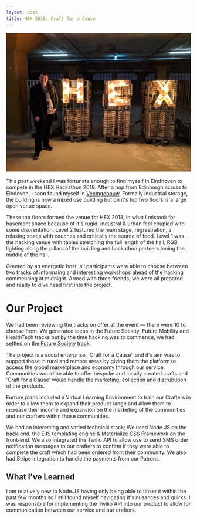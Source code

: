 ```yaml
---
layout: post
title: HEX 2018: Craft for a Cause
---
```

![Me @ HEX 2018](/images/IMG_20180316_191551.jpg "Me @ HEX 2018")

This past weekend I was fortunate enough to find myself in Eindhoven to compete in the HEX Hackathon 2018. After a hop from Edinburgh across to Eindoven, I soon found myself in [Veemgebouw](http://www.vershalhetveem.nl/nl/home). Formally industrial storage, the building is now a mixed use building but on it's top two floors is a large open venue space.

These top floors formed the venue for HEX 2018, in what I mistook for basement space because of it's rugid, industral & urban feel coupled with some disorentation. Level 2 featured the main stage, regrestration, a relaxing space with couches and critically the source of food. Level 1 was the hacking venue with tables stretching the full length of the hall, RGB lighting along the pillars of the building and hackathon partners loning the middle of the hall.

Greeted by an energetic host, all participants were able to choose between two tracks of informaing and interesting workshops ahead of the hacking commencing at midnight. Armed with three friends, we were all prepared and ready to dive head first into the project.

# Our Project

We had been reviewing the tracks on offer at the event — there were 10 to choose from. We generated ideas in the Future Society, Future Mobility and HealthTech tracks but by the time hacking was to commence, we had settled on the [Future Society track](https://joinhex.com/future-society/).

The project is a social enterprise, 'Craft for a Cause',  and it's aim was to support those in rural and remote areas by giving them the platform to access the global marketplace and economy through our service. Communities would be able to offer bespoke and locally created crafts and 'Craft for a Cause' would handle the marketing, collection and distrubution of the products.

Furture plans included a Virtual Learning Environment to train our Crafters in order to allow them to expand their product range and allow them to increase their income and expansion on the marketing of the communities and our crafters within those communities.

We had an interesting and varied technical stack; We used Node.JS on the back-end, the EJS templating engine & Materialize CSS Framework on the front-end. We also integrated the Twilio API to allow use to send SMS order notification messages to our crafters to confirm if they were able to complete the craft which had been ordered from their community. We also had Stripe integration to handle the payments from our Patrons.

## What I've Learned

I am relatively new to Node.JS having only being able to tinker it within the past few months so I still found myself navigating it's nusances and quirks. I was responsible for implementing the Twilio API into our product to allow for communication between our service and our crafters.
